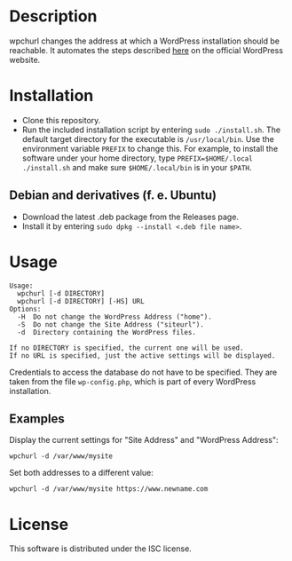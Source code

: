 Description
===========

wpchurl changes the address at which a WordPress installation should be reachable. It automates the steps described [here](https://wordpress.org/support/article/changing-the-site-url/#changing-the-url-directly-in-the-database "Changing the URL directly in the database") on the official WordPress website.


Installation
============

- Clone this repository.
- Run the included installation script by entering `sudo ./install.sh`. The default target directory for the executable is `/usr/local/bin`. Use the environment variable `PREFIX` to change this. For example, to install the software under your home directory, type `PREFIX=$HOME/.local ./install.sh` and make sure `$HOME/.local/bin` is in your `$PATH`.

Debian and derivatives (f. e. Ubuntu) 
-------------------------------------

- Download the latest .deb package from the Releases page.
- Install it by entering `sudo dpkg --install <.deb file name>`.


Usage
=====

```shell
Usage:
  wpchurl [-d DIRECTORY]
  wpchurl [-d DIRECTORY] [-HS] URL
Options:
  -H  Do not change the WordPress Address ("home").
  -S  Do not change the Site Address ("siteurl").
  -d  Directory containing the WordPress files.

If no DIRECTORY is specified, the current one will be used.
If no URL is specified, just the active settings will be displayed.
```

Credentials to access the database do not have to be specified. They are taken from the file `wp-config.php`, which is part of every WordPress installation.

Examples
--------

Display the current settings for "Site Address" and "WordPress Address":
```shell
wpchurl -d /var/www/mysite
```

Set both addresses to a different value:
```shell
wpchurl -d /var/www/mysite https://www.newname.com
```


License
=======

This software is distributed under the ISC license.


